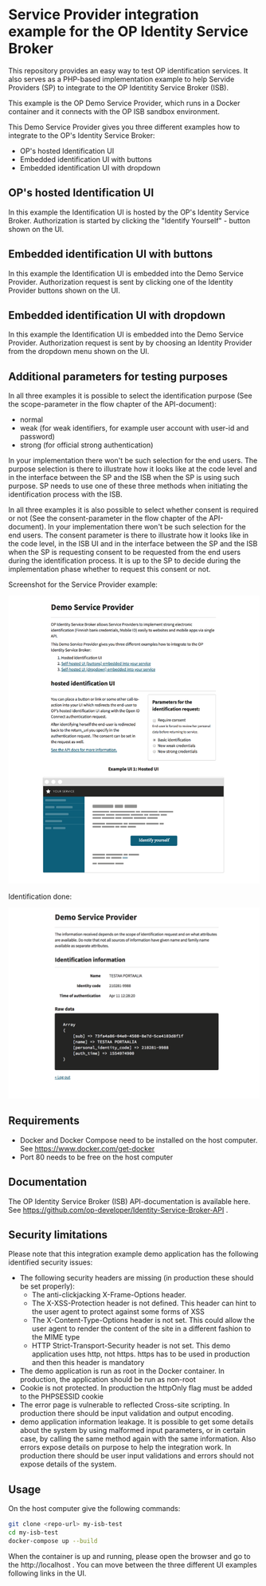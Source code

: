 # Service Provider integration example for the OP Identity Service Broker

This repository provides an easy way to test OP identification
services. It also serves as a PHP-based implementation example to help Servide Providers (SP) to integrate to the OP Identitity Service Broker (ISB).

This example is the OP Demo Service Provider, which runs in a Docker container and it connects with the OP ISB sandbox environment.

This Demo Service Provider gives you three different examples how to integrate to the OP's Identity Service Broker:
- OP's hosted Identification UI
- Embedded identification UI with buttons
- Embedded identification UI with dropdown

## OP's hosted Identification UI

In this example the Identification UI is hosted by the OP's Identity Service Broker. Authorization is started by clicking the "Identify Yourself" - button shown on the UI.

## Embedded identification UI with buttons

In this example the Identification UI is embedded into the Demo Service Provider. Authorization request is sent by clicking one of the Identity Provider buttons shown on the UI.

## Embedded identification UI with dropdown

In this example the Identification UI is embedded into the Demo Service Provider. Authorization request is sent by by choosing an Identity Provider from the dropdown menu shown on the UI.

## Additional parameters for testing purposes

In all three examples it is possible to select the identification purpose (See the scope-parameter in the flow chapter of the API-document):
- normal
- weak (for weak identifiers, for example user account with user-id and password)
- strong (for official strong authentication)

In your implementation there won't be such selection for the end users. The purpose selection is there to illustrate how it looks like at the code level and in the interface between the SP and the ISB when the SP is using such purpose. SP needs to use one of these three methods when initiating the identification process with the ISB.

In all three examples it is also possible to select whether consent is required or not (See the consent-parameter in the flow chapter of the API-document). In your implementation there won't be such selection for the end users. The consent parameter is there to illustrate how it looks like in the code level, in the ISB UI and in the interface between the SP and the ISB when the SP is requesting consent to be requested from the end users during the identification process. It is up to the SP to decide during the implementation phase whether to request this consent or not.


Screenshot for the Service Provider example:

![Screenshot1](images/screenshot1.png)

Identification done:

![Screenshot2](images/screenshot2.png)


## Requirements
- Docker and Docker Compose need to be installed on the host computer. See https://www.docker.com/get-docker
- Port 80 needs to be free on the host computer

## Documentation

The OP Identity Service Broker (ISB) API-documentation is available here. See https://github.com/op-developer/Identity-Service-Broker-API .

## Security limitations

Please note that this integration example demo application has the following identified security issues:
- The following security headers are missing (in production these should be set properly):
    - The anti-clickjacking X-Frame-Options header.
    - The X-XSS-Protection header is not defined. This header can hint to the user agent to protect against some forms of XSS
    - The X-Content-Type-Options header is not set. This could allow the user agent to render the content of the site in a different fashion to the MIME type
    - HTTP Strict-Transport-Security header is not set. This demo application uses http, not https. https has to be used in production and then this header is mandatory
- The demo application is run as root in the Docker container. In production, the application should be run as non-root
- Cookie is not protected. In production the httpOnly flag must be added to the PHPSESSID cookie
- The error page is vulnerable to reflected Cross-site scripting. In production there should be input validation and output encoding.
- demo application information leakage. It is possible to get some details about the system by using malformed input parameters, or in certain case, by calling the same method again with the same information. Also errors expose details on purpose to help the integration work. In production there should be user input validations and errors should not expose details of the system.

## Usage

On the host computer give the following commands:

```bash
git clone <repo-url> my-isb-test
cd my-isb-test
docker-compose up --build
```

When the container is up and running, please open the browser and go to the http://localhost . You can move between the three different UI examples following links in the UI.